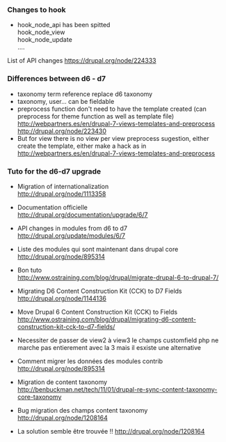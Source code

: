 ### Changes to hook 
* hook_node_api has been spitted    
hook_node_view   
hook_node_update   
....

List of API changes 
https://drupal.org/node/224333

### Differences between d6 - d7

* taxonomy term reference replace d6 taxonomy 
* taxonomy, user... can be fieldable
* preprocess function don't need to have the template created (can preprocess for theme function as well as template file)
http://webpartners.es/en/drupal-7-views-templates-and-preprocess
http://drupal.org/node/223430
* But for view there is no view per view preprocess sugestion, either create the template, either make a hack as in http://webpartners.es/en/drupal-7-views-templates-and-preprocess

### Tuto for the d6-d7 upgrade

* Migration of internationalization    
http://drupal.org/node/1113358

* Documentation officielle   
http://drupal.org/documentation/upgrade/6/7

* API changes in modules from d6 to d7
http://drupal.org/update/modules/6/7

* Liste des modules qui sont maintenant dans drupal core   
http://drupal.org/node/895314

* Bon tuto   
http://www.ostraining.com/blog/drupal/migrate-drupal-6-to-drupal-7/

* Migrating D6 Content Construction Kit (CCK) to D7 Fields   
http://drupal.org/node/1144136

* Move Drupal 6 Content Construction Kit (CCK) to Fields   
http://www.ostraining.com/blog/drupal/migrating-d6-content-construction-kit-cck-to-d7-fields/

* Necessiter de passer de view2 à view3	 le champs customfield php ne marche pas entierement avec la 3 mais il esxiste une alternative 	

* Comment migrer les données des modules contrib   
http://drupal.org/node/895314

* Migration de content taxonomy   
http://benbuckman.net/tech/11/01/drupal-re-sync-content-taxonomy-core-taxonomy

* Bug migration des champs content taxonomy   
http://drupal.org/node/1208164

* La solution semble être trouvée !!
http://drupal.org/node/1208164